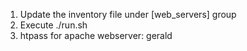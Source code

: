 1. Update the inventory file under [web_servers] group  </br>
2. Execute ./run.sh  </br>
3. htpass for apache webserver: gerald
